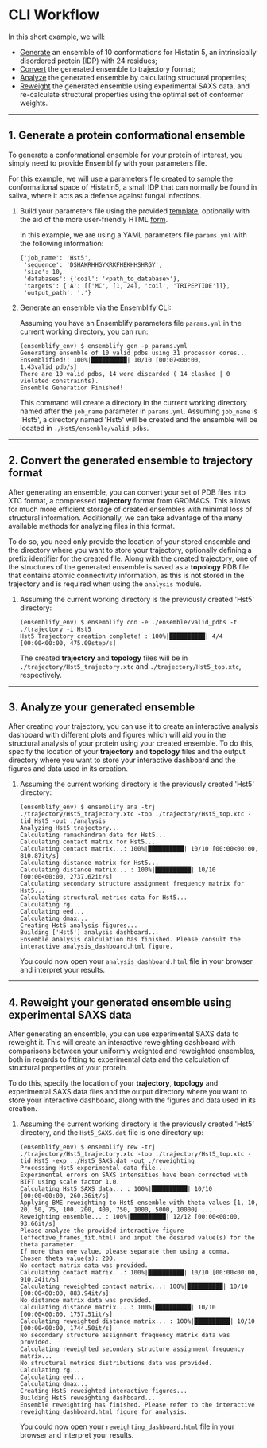 # CLI Workflow
In this short example, we will:

- [Generate](#1-generate-a-protein-conformational-ensemble) an ensemble of 10 conformations for Histatin 5, an intrinsically disordered protein (IDP) with 24 residues;
- [Convert](#2-convert-the-generated-ensemble-to-trajectory-format) the generated ensemble to trajectory format;
- [Analyze](#3-analyze-your-generated-ensemble) the generated ensemble by calculating structural properties;
- [Reweight](#4-reweight-your-generated-ensemble-using-experimental-saxs-data) the generated ensemble using experimental SAXS data, and re-calculate structural properties using the optimal set of conformer weights.

----

## 1. Generate a protein conformational ensemble

To generate a conformational ensemble for your protein of interest, you simply need to provide Ensemblify with your parameters file.

For this example, we will use a parameters file created to sample the conformational space of Histatin5, a small IDP that can normally be found in saliva, where it acts as a defense against fungal infections.

1. Build your parameters file using the provided [template](../assets/parameters_template.yml), optionally with the aid of the more user-friendly HTML [form](https://github.com/npfernandes/ensemblify/releases/download/v0.0.1-downloads/parameters_form.html).

      In this example, we are using a YAML parameters file `params.yml` with the following information:

      ```{code-block} console
      {'job_name': 'Hst5',
       'sequence': 'DSHAKRHHGYKRKFHEKHHSHRGY',
       'size': 10,
       'databases': {'coil': '<path_to_database>'},
       'targets': {'A': [['MC', [1, 24], 'coil', 'TRIPEPTIDE']]},
       'output_path': '.'}
      ```

2. Generate an ensemble via the Ensemblify CLI:
    
      Assuming you have an Ensemblify parameters file `params.yml` in the current working directory, you can run:

      ```{code-block} console
      (ensemblify_env) $ ensemblify gen -p params.yml
      Generating ensemble of 10 valid pdbs using 31 processor cores... 
      Ensemblified!: 100%|██████████| 10/10 [00:07<00:00,  1.43valid_pdb/s]   
      There are 10 valid pdbs, 14 were discarded ( 14 clashed | 0 violated constraints).
      Ensemble Generation Finished!
      ```

      This command will create a directory in the current working directory named after the `job_name` parameter in `params.yml`.
      Assuming `job_name` is 'Hst5', a directory named 'Hst5' will be created and the ensemble will be located in `./Hst5/ensemble/valid_pdbs`.

----

## 2. Convert the generated ensemble to trajectory format

After generating an ensemble, you can convert your set of PDB files into XTC format, a compressed **trajectory** format from GROMACS.
This allows for much more efficient storage of created ensembles with minimal loss of structural information.
Additionally, we can take advantage of the many available methods for analyzing files in this format.

To do so, you need only provide the location of your stored ensemble and the directory where you want to store your trajectory, optionally defining a prefix identifier for the created file.
Along with the created trajectory, one of the structures of the generated ensemble is saved as a **topology** PDB file that contains atomic connectivity information, as this is not stored in the trajectory and is required when using the `analysis` module.

1. Assuming the current working directory is the previously created 'Hst5' directory:

   ```{code-block} console
   (ensemblify_env) $ ensemblify con -e ./ensemble/valid_pdbs -t ./trajectory -i Hst5
   Hst5 Trajectory creation complete! : 100%|██████████| 4/4 [00:00<00:00, 475.09step/s]
   ```

   The created **trajectory** and **topology** files will be in `./trajectory/Hst5_trajectory.xtc` and `./trajectory/Hst5_top.xtc`, respectively.

----

## 3. Analyze your generated ensemble

After creating your trajectory, you can use it to create an interactive analysis dashboard with different plots and figures which will aid you in the structural analysis of your protein using your created ensemble.
To do this, specify the location of your **trajectory** and **topology** files and the output directory where you want to store your interactive dashboard and the figures and data used in its creation.

1. Assuming the current working directory is the previously created 'Hst5' directory:

   ```{code-block} console
   (ensemblify_env) $ ensemblify ana -trj ./trajectory/Hst5_trajectory.xtc -top ./trajectory/Hst5_top.xtc -tid Hst5 -out ./analysis
   Analyzing Hst5 trajectory...
   Calculating ramachandran data for Hst5...
   Calculating contact matrix for Hst5...
   Calculating contact matrix...: 100%|██████████| 10/10 [00:00<00:00, 810.87it/s]
   Calculating distance matrix for Hst5...
   Calculating distance matrix... : 100%|██████████| 10/10 [00:00<00:00, 2737.62it/s]
   Calculating secondary structure assignment frequency matrix for Hst5...
   Calculating structural metrics data for Hst5...
   Calculating rg...
   Calculating eed...
   Calculating dmax...
   Creating Hst5 analysis figures...
   Building ['Hst5'] analysis dashboard...
   Ensemble analysis calculation has finished. Please consult the interactive analysis_dashboard.html figure.
   ```

   You could now open your `analysis_dashboard.html` file in your browser and interpret your results.

----

## 4. Reweight your generated ensemble using experimental SAXS data

After generating an ensemble, you can use experimental SAXS data to reweight it.
This will create an interactive reweighting dashboard with comparisons between your uniformly weighted and reweighted ensembles, both in regards to fitting to experimental data and the calculation of structural properties of your protein.

To do this, specify the location of your **trajectory**, **topology** and experimental SAXS data files and the output directory where you want to store your interactive dashboard, along with the figures and data used in its creation.

1. Assuming the current working directory is the previously created 'Hst5' directory, and the `Hst5_SAXS.dat` file is one directory up:

   ```{code-block} console
   (ensemblify_env) $ ensemblify rew -trj ./trajectory/Hst5_trajectory.xtc -top ./trajectory/Hst5_top.xtc -tid Hst5 -exp ../Hst5_SAXS.dat -out ./reweighting
   Processing Hst5 experimental data file...
   Experimental errors on SAXS intensities have been corrected with BIFT using scale factor 1.0.
   Calculating Hst5 SAXS data... : 100%|██████████| 10/10 [00:00<00:00, 260.36it/s]
   Applying BME reweighting to Hst5 ensemble with theta values [1, 10, 20, 50, 75, 100, 200, 400, 750, 1000, 5000, 10000] ...
   Reweighting ensemble... : 100%|██████████| 12/12 [00:00<00:00, 93.66it/s]
   Please analyze the provided interactive figure (effective_frames_fit.html) and input the desired value(s) for the theta parameter.
   If more than one value, please separate them using a comma.
   Chosen theta value(s): 200.
   No contact matrix data was provided.
   Calculating contact matrix...: 100%|██████████| 10/10 [00:00<00:00, 910.24it/s]
   Calculating reweighted contact matrix...: 100%|██████████| 10/10 [00:00<00:00, 883.94it/s]
   No distance matrix data was provided.
   Calculating distance matrix... : 100%|██████████| 10/10 [00:00<00:00, 1757.51it/s]
   Calculating reweighted distance matrix... : 100%|██████████| 10/10 [00:00<00:00, 1744.50it/s]
   No secondary structure assignment frequency matrix data was provided.
   Calculating reweighted secondary structure assignment frequency matrix...
   No structural metrics distributions data was provided.
   Calculating rg...
   Calculating eed...
   Calculating dmax...
   Creating Hst5 reweighted interactive figures...
   Building Hst5 reweighting dashboard...
   Ensemble reweighting has finished. Please refer to the interactive reweighting_dashboard.html figure for analysis.
   ```
   
   You could now open your `reweighting_dashboard.html` file in your browser and interpret your results.